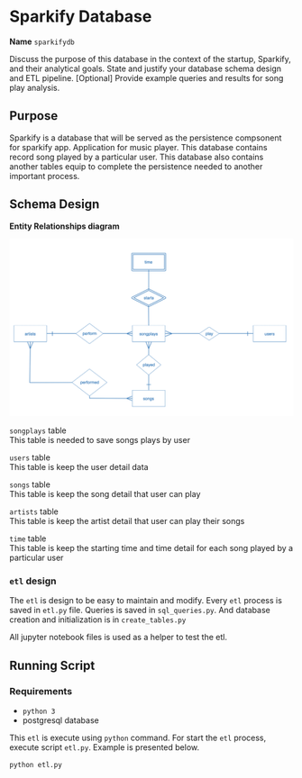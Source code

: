 # Sparkify Database

**Name** `sparkifydb`

Discuss the purpose of this database in the context of the startup, Sparkify, and their analytical goals.
State and justify your database schema design and ETL pipeline.
[Optional] Provide example queries and results for song play analysis.

## Purpose

Sparkify is a database that will be served as the persistence compsonent for sparkify app. Application
for music player.
This database contains record song played by a particular user. This database also contains another tables equip to complete the persistence needed to another important process.

## Schema Design

**Entity Relationships diagram**

![erd](erd.png)

`songplays` table<br/>
This table is needed to save songs plays by user

`users` table<br/>
This table is keep the user detail data

`songs` table<br/>
This table is keep the song detail that user can play

`artists` table<br/>
This table is keep the artist detail that user can play their songs

`time` table<br/>
This table is keep the starting time and time detail for each song played by a particular user

### `etl` design

The `etl` is design to be easy to maintain and modify. Every `etl` process is saved in `etl.py` file. Queries is saved in `sql_queries.py`. And database creation and initialization is in `create_tables.py`

All jupyter notebook files is used as a helper to test the etl.

## Running Script

### Requirements
- `python 3`
- postgresql database

This `etl` is execute using `python` command. For start the `etl` process, execute script `etl.py`. Example is presented below.

```shell script
python etl.py
```


